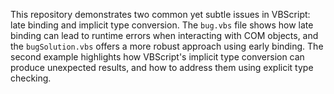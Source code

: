 This repository demonstrates two common yet subtle issues in VBScript: late binding and implicit type conversion.  The `bug.vbs` file shows how late binding can lead to runtime errors when interacting with COM objects, and the `bugSolution.vbs` offers a more robust approach using early binding.  The second example highlights how VBScript's implicit type conversion can produce unexpected results, and how to address them using explicit type checking.